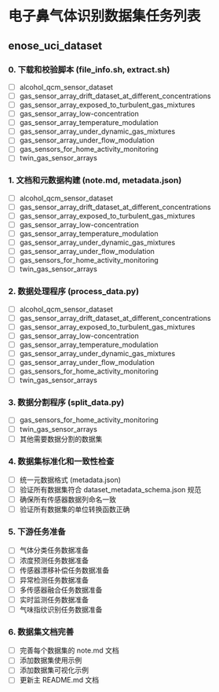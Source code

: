 # 电子鼻气体识别数据集任务列表

## enose_uci_dataset

### 0. 下载和校验脚本 (file_info.sh, extract.sh)
- [ ] alcohol_qcm_sensor_dataset
- [ ] gas_sensor_array_drift_dataset_at_different_concentrations
- [ ] gas_sensor_array_exposed_to_turbulent_gas_mixtures
- [ ] gas_sensor_array_low-concentration
- [ ] gas_sensor_array_temperature_modulation
- [ ] gas_sensor_array_under_dynamic_gas_mixtures
- [ ] gas_sensor_array_under_flow_modulation
- [ ] gas_sensors_for_home_activity_monitoring
- [ ] twin_gas_sensor_arrays

### 1. 文档和元数据构建 (note.md, metadata.json)
- [ ] alcohol_qcm_sensor_dataset
- [ ] gas_sensor_array_drift_dataset_at_different_concentrations
- [ ] gas_sensor_array_exposed_to_turbulent_gas_mixtures
- [ ] gas_sensor_array_low-concentration
- [ ] gas_sensor_array_temperature_modulation
- [ ] gas_sensor_array_under_dynamic_gas_mixtures
- [ ] gas_sensor_array_under_flow_modulation
- [ ] gas_sensors_for_home_activity_monitoring
- [ ] twin_gas_sensor_arrays

### 2. 数据处理程序 (process_data.py)
- [ ] alcohol_qcm_sensor_dataset
- [ ] gas_sensor_array_drift_dataset_at_different_concentrations
- [ ] gas_sensor_array_exposed_to_turbulent_gas_mixtures
- [ ] gas_sensor_array_low-concentration
- [ ] gas_sensor_array_temperature_modulation
- [ ] gas_sensor_array_under_dynamic_gas_mixtures
- [ ] gas_sensor_array_under_flow_modulation
- [ ] gas_sensors_for_home_activity_monitoring
- [ ] twin_gas_sensor_arrays

### 3. 数据分割程序 (split_data.py)
- [ ] gas_sensors_for_home_activity_monitoring
- [ ] twin_gas_sensor_arrays
- [ ] 其他需要数据分割的数据集

### 4. 数据集标准化和一致性检查
- [ ] 统一元数据格式 (metadata.json)
- [ ] 验证所有数据集符合 dataset_metadata_schema.json 规范
- [ ] 确保所有传感器数据列命名一致
- [ ] 验证所有数据集的单位转换函数正确

### 5. 下游任务准备
- [ ] 气体分类任务数据准备
- [ ] 浓度预测任务数据准备
- [ ] 传感器漂移补偿任务数据准备
- [ ] 异常检测任务数据准备
- [ ] 多传感器融合任务数据准备
- [ ] 实时监测任务数据准备
- [ ] 气味指纹识别任务数据准备

### 6. 数据集文档完善
- [ ] 完善每个数据集的 note.md 文档
- [ ] 添加数据集使用示例
- [ ] 添加数据集可视化示例
- [ ] 更新主 README.md 文档
